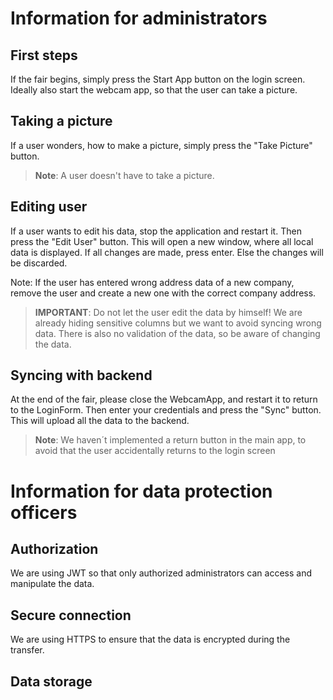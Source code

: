 # Information for administrators
## First steps
If the fair begins, simply press the Start App button on the login screen.
Ideally also start the webcam app, so that the user can take a picture.
## Taking a picture
If a user wonders, how to make a picture, simply press the 
"Take Picture" button.
> **Note**: A user doesn't have to take a picture.
## Editing user 
If a user wants to edit his data, stop the application and restart it.
Then press the "Edit User" button. This will open a new window, where
all local data is displayed. If all changes are made, press enter. 
Else the changes will be discarded. 

Note: If the user has entered wrong address data of a new company, 
remove the user and create a new one with the correct company address.
> **IMPORTANT**: Do not let the user edit the data by himself! We are
already hiding sensitive columns but we want to avoid syncing wrong 
data. There is also no validation of the data, so be aware of changing
the data.
## Syncing with backend
At the end of the fair, please close the WebcamApp, and restart it
to return to the LoginForm. Then enter your credentials and press the
"Sync" button. This will upload all the data to the backend.
> **Note**: We haven´t implemented a return button in the main app, 
to avoid that the user accidentally returns to the login screen

# Information for data protection officers
## Authorization
We are using JWT so that only authorized administrators can access and  
manipulate the data.
## Secure connection
We are using HTTPS to ensure that the data is encrypted during the 
transfer.
## Data storage
